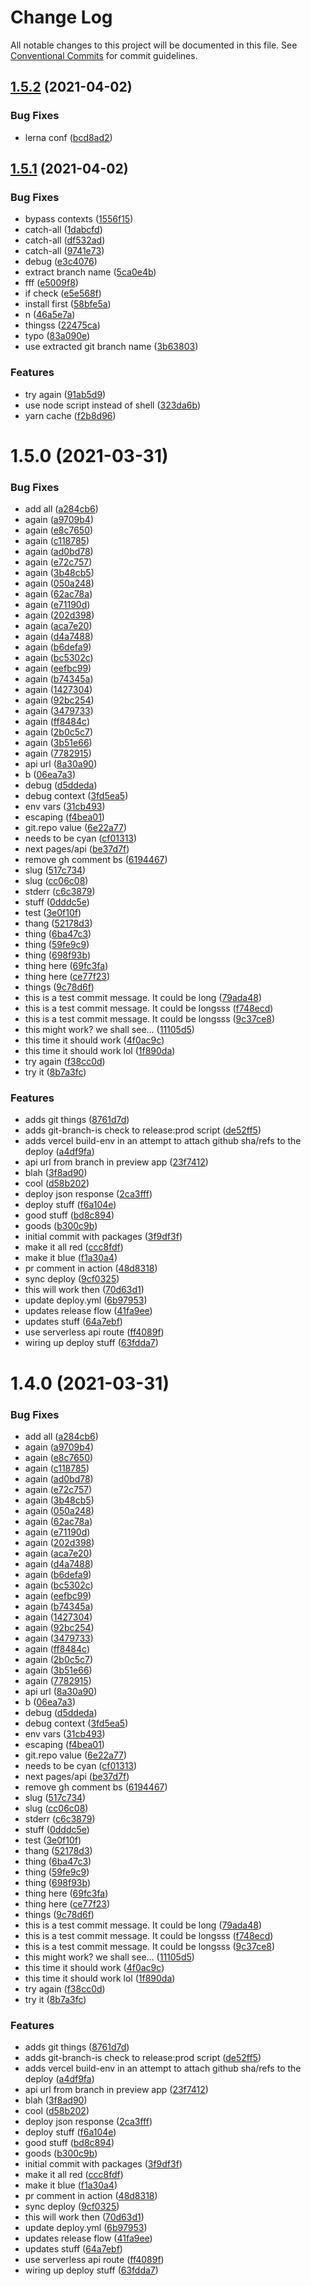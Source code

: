 # Change Log

All notable changes to this project will be documented in this file.
See [Conventional Commits](https://conventionalcommits.org) for commit guidelines.

## [1.5.2](https://github.com/mediaupstream/vercel-mono/compare/v1.5.1...v1.5.2) (2021-04-02)


### Bug Fixes

* lerna conf ([bcd8ad2](https://github.com/mediaupstream/vercel-mono/commit/bcd8ad2d1f4e7e4c0044f1cd1d5f0bba620fc642))





## [1.5.1](https://github.com/mediaupstream/vercel-mono/compare/v1.5.0...v1.5.1) (2021-04-02)


### Bug Fixes

* bypass contexts ([1556f15](https://github.com/mediaupstream/vercel-mono/commit/1556f151838a01bb865b9685cb24efb324740bcc))
* catch-all ([1dabcfd](https://github.com/mediaupstream/vercel-mono/commit/1dabcfde25293e75e1495d5e65e4bb5d033791aa))
* catch-all ([df532ad](https://github.com/mediaupstream/vercel-mono/commit/df532ad50aaf4934940c303522aaf3b611740a1f))
* catch-all ([9741e73](https://github.com/mediaupstream/vercel-mono/commit/9741e7352d11872a8c02dff1c476e7037728c7cf))
* debug ([e3c4076](https://github.com/mediaupstream/vercel-mono/commit/e3c4076defc0c8b68a2461175a10d3c8bb9d8a99))
* extract branch name ([5ca0e4b](https://github.com/mediaupstream/vercel-mono/commit/5ca0e4b827851ae0713e801417369eebc47e4953))
* fff ([e5009f8](https://github.com/mediaupstream/vercel-mono/commit/e5009f8c1282ba8fe3a5cba358e4d7fdb079c9f1))
* if check ([e5e568f](https://github.com/mediaupstream/vercel-mono/commit/e5e568fac7e03865c2c3623ffb4d9c77ee0959ec))
* install first ([58bfe5a](https://github.com/mediaupstream/vercel-mono/commit/58bfe5ae32d21ace025e46c709f987573e3ae27b))
* n ([46a5e7a](https://github.com/mediaupstream/vercel-mono/commit/46a5e7a79c9a9d460448eb589d88f3aac909ea18))
* thingss ([22475ca](https://github.com/mediaupstream/vercel-mono/commit/22475ca8a1c77fb66787cfe19b9c1ab463539731))
* typo ([83a090e](https://github.com/mediaupstream/vercel-mono/commit/83a090ea3e4633c552b941c321945e8047619539))
* use extracted git branch name ([3b63803](https://github.com/mediaupstream/vercel-mono/commit/3b63803635cf809cceffd782f8f4057f843c5418))


### Features

* try again ([91ab5d9](https://github.com/mediaupstream/vercel-mono/commit/91ab5d97aacbf280b9c89a91055b43535c3ee950))
* use node script instead of shell ([323da6b](https://github.com/mediaupstream/vercel-mono/commit/323da6b3229f53dd6a388f41dfda2fec49f7d832))
* yarn cache ([f2b8d96](https://github.com/mediaupstream/vercel-mono/commit/f2b8d9692e5389f23017f396c4d28365f79a104d))





# 1.5.0 (2021-03-31)


### Bug Fixes

* add all ([a284cb6](https://github.com/mediaupstream/vercel-mono/commit/a284cb62a2c1f05fceb87f9a7a1599b32d91ea8d))
* again ([a9709b4](https://github.com/mediaupstream/vercel-mono/commit/a9709b43d34d0834f3a61166d24ac29364906fc1))
* again ([e8c7650](https://github.com/mediaupstream/vercel-mono/commit/e8c76505c6f3cec37d13407b1fc5df0adbcc8b35))
* again ([c118785](https://github.com/mediaupstream/vercel-mono/commit/c118785acb865084262094cd9bc5ddb8847888a7))
* again ([ad0bd78](https://github.com/mediaupstream/vercel-mono/commit/ad0bd789ed657b9e8bc86bec90d07dcede877f50))
* again ([e72c757](https://github.com/mediaupstream/vercel-mono/commit/e72c75706287ed716605a910d576b797f3e0f2c0))
* again ([3b48cb5](https://github.com/mediaupstream/vercel-mono/commit/3b48cb52b69001a926fbfc3a8e419b220769e45f))
* again ([050a248](https://github.com/mediaupstream/vercel-mono/commit/050a248863d2f1f149c6c0a9756b03cae5da28d5))
* again ([62ac78a](https://github.com/mediaupstream/vercel-mono/commit/62ac78a7f3189ade4d7919509b8cad145b125fb0))
* again ([e71190d](https://github.com/mediaupstream/vercel-mono/commit/e71190d6b9be3ce108f265aacb775aaae8b04c5c))
* again ([202d398](https://github.com/mediaupstream/vercel-mono/commit/202d3986704d24724b9473cf6aef4e68eb168c12))
* again ([aca7e20](https://github.com/mediaupstream/vercel-mono/commit/aca7e20a95830c1670533bb230a0f12abab9b1f7))
* again ([d4a7488](https://github.com/mediaupstream/vercel-mono/commit/d4a7488e3d97211743c53f7c0e17425c27592ce8))
* again ([b6defa9](https://github.com/mediaupstream/vercel-mono/commit/b6defa9ff923c3bdbd2e46858929fdc1cbad0935))
* again ([bc5302c](https://github.com/mediaupstream/vercel-mono/commit/bc5302c06d1052fa18846ea722602d1a121f152d))
* again ([eefbc99](https://github.com/mediaupstream/vercel-mono/commit/eefbc9924955b306e9759faa2c16f1558885f7ad))
* again ([b74345a](https://github.com/mediaupstream/vercel-mono/commit/b74345a92c95ddaddfd9b1ec9b1360e75eb9aee8))
* again ([1427304](https://github.com/mediaupstream/vercel-mono/commit/1427304edfdbdfd4950335e1b7e41156671129e6))
* again ([92bc254](https://github.com/mediaupstream/vercel-mono/commit/92bc25428f4aa7ad51c8d068ff0549864df74a6a))
* again ([3479733](https://github.com/mediaupstream/vercel-mono/commit/3479733fa51dad9c486c11babe7eb2eff06c16fc))
* again ([ff8484c](https://github.com/mediaupstream/vercel-mono/commit/ff8484c9d4a069575502fe7410f6cd134c8dab0d))
* again ([2b0c5c7](https://github.com/mediaupstream/vercel-mono/commit/2b0c5c76f56d005d20d6fcd738a897344e206606))
* again ([3b51e66](https://github.com/mediaupstream/vercel-mono/commit/3b51e666b84542cc0a3e17721154d9ac7bf92646))
* again ([7782915](https://github.com/mediaupstream/vercel-mono/commit/77829159b0748af16d22b782510bfe5558b28c02))
* api url ([8a30a90](https://github.com/mediaupstream/vercel-mono/commit/8a30a9017faf1e27e7b791e360ea402c97531fc1))
* b ([06ea7a3](https://github.com/mediaupstream/vercel-mono/commit/06ea7a39f9ad34f47ff01c226bd5abc571214035))
* debug ([d5ddeda](https://github.com/mediaupstream/vercel-mono/commit/d5ddedaddffe6b818152ea03566fc8f517ff16ef))
* debug context ([3fd5ea5](https://github.com/mediaupstream/vercel-mono/commit/3fd5ea5063feab840cc6edfe97229a95bcdea525))
* env vars ([31cb493](https://github.com/mediaupstream/vercel-mono/commit/31cb493df83c86d25997e4cd9d6c0b91ea39b401))
* escaping ([f4bea01](https://github.com/mediaupstream/vercel-mono/commit/f4bea017b2ae4ab3d7bd369461d4c8744e60c1a9))
* git.repo value ([6e22a77](https://github.com/mediaupstream/vercel-mono/commit/6e22a772c234e8963c8c69bc40a38cab997f3fb4))
* needs to be cyan ([cf01313](https://github.com/mediaupstream/vercel-mono/commit/cf01313c02c7b4324af3ea76f33731e26a65dabc))
* next pages/api ([be37d7f](https://github.com/mediaupstream/vercel-mono/commit/be37d7f92773f056b5f9f2cf0476057928b52785))
* remove gh comment bs ([6194467](https://github.com/mediaupstream/vercel-mono/commit/619446777ccce4bce3f6342fc1274caa8a8f2c0a))
* slug ([517c734](https://github.com/mediaupstream/vercel-mono/commit/517c73466fa66cbd776f03b3a6fbe2430d5440bc))
* slug ([cc06c08](https://github.com/mediaupstream/vercel-mono/commit/cc06c08c310e5dd3e218336015b523c540ad06ab))
* stderr ([c6c3879](https://github.com/mediaupstream/vercel-mono/commit/c6c387936e627ab338e9683ffb14cc97f2894bba))
* stuff ([0dddc5e](https://github.com/mediaupstream/vercel-mono/commit/0dddc5e1fd4c3059d29e29951ae889f0e7c9e034))
* test ([3e0f10f](https://github.com/mediaupstream/vercel-mono/commit/3e0f10f0cf99c0d164c0e0f70abc68377af66326))
* thang ([52178d3](https://github.com/mediaupstream/vercel-mono/commit/52178d3699544cf4596a2eb5ce49f00c8dcf57bb))
* thing ([6ba47c3](https://github.com/mediaupstream/vercel-mono/commit/6ba47c38a6b193b43a4cb5afeb6b2f93d950b0f7))
* thing ([59fe9c9](https://github.com/mediaupstream/vercel-mono/commit/59fe9c984e028c2ea0f60da2f65e27d07aeb24cc))
* thing ([698f93b](https://github.com/mediaupstream/vercel-mono/commit/698f93bc4f83bbe2494e6902e016a54d8a003b36))
* thing here ([69fc3fa](https://github.com/mediaupstream/vercel-mono/commit/69fc3fac5c0700b61e6c98d57c06525532b939a4))
* thing here ([ce77f23](https://github.com/mediaupstream/vercel-mono/commit/ce77f23fb5aa52a12dd065c4084830ceec545b86))
* things ([9c78d6f](https://github.com/mediaupstream/vercel-mono/commit/9c78d6fca5e45188a2e563f95e7c23746620dba0))
* this is a test commit message. It could be long ([79ada48](https://github.com/mediaupstream/vercel-mono/commit/79ada48e70f3a6141a1f164b447fa6166fbe08a5))
* this is a test commit message. It could be longsss ([f748ecd](https://github.com/mediaupstream/vercel-mono/commit/f748ecddb8490f5aac22603687089a4b18e1f2d9))
* this is a test commit message. It could be longsss ([9c37ce8](https://github.com/mediaupstream/vercel-mono/commit/9c37ce815397d38b7697213fedfde4c4f2e38848))
* this might work? we shall see... ([11105d5](https://github.com/mediaupstream/vercel-mono/commit/11105d57ad09dd91d26f7d4af54a0dc390978e4c))
* this time it should work ([4f0ac9c](https://github.com/mediaupstream/vercel-mono/commit/4f0ac9cd0414b5fe9ba586eed26fd5fb021ce1ae))
* this time it should work lol ([1f890da](https://github.com/mediaupstream/vercel-mono/commit/1f890da3505409318ff6a6147fd0d5990bbd1368))
* try again ([f38cc0d](https://github.com/mediaupstream/vercel-mono/commit/f38cc0d1a9de9b8efc5d98f2095a89788e03a52b))
* try it ([8b7a3fc](https://github.com/mediaupstream/vercel-mono/commit/8b7a3fccfdfaeef8beeac588ee453272ddbbe637))


### Features

* adds git things ([8761d7d](https://github.com/mediaupstream/vercel-mono/commit/8761d7dc8e82d6d1995fa17e0c9ecb32bca8f210))
* adds git-branch-is check to release:prod script ([de52ff5](https://github.com/mediaupstream/vercel-mono/commit/de52ff5535733f9c2879877eabc7acfc1712428d))
* adds vercel build-env in an attempt to attach github sha/refs to the deploy ([a4df9fa](https://github.com/mediaupstream/vercel-mono/commit/a4df9fa3e205ecfb093fe36d27b588ec8305a15f))
* api url from branch in preview app ([23f7412](https://github.com/mediaupstream/vercel-mono/commit/23f7412efcf429441a9d095b00225a8f00a225d8))
* blah ([3f8ad90](https://github.com/mediaupstream/vercel-mono/commit/3f8ad90706fa73228ff389ffd544e4c4c290652f))
* cool ([d58b202](https://github.com/mediaupstream/vercel-mono/commit/d58b202553d7f6e1f495f73573b0f9b82f807cfa))
* deploy json response ([2ca3fff](https://github.com/mediaupstream/vercel-mono/commit/2ca3fffc58d9f82b0fa9d9d864b80fe86dc51906))
* deploy stuff ([f6a104e](https://github.com/mediaupstream/vercel-mono/commit/f6a104e2a5d6f6d093a312ce15a1d9577def6d60))
* good stuff ([bd8c894](https://github.com/mediaupstream/vercel-mono/commit/bd8c8944aa433bfec87ba19d6e200848c62835f8))
* goods ([b300c9b](https://github.com/mediaupstream/vercel-mono/commit/b300c9bd4ab5948674c851e4be8ff625be542ab4))
* initial commit with packages ([3f9df3f](https://github.com/mediaupstream/vercel-mono/commit/3f9df3f97656b807d51be41d1d8ecedfdd364fa5))
* make it all red ([ccc8fdf](https://github.com/mediaupstream/vercel-mono/commit/ccc8fdfdc68dc3069b699e7b601da87a8badf3e1))
* make it blue ([f1a30a4](https://github.com/mediaupstream/vercel-mono/commit/f1a30a4a72b053f127bd652f0ad186e8ed114ce3))
* pr comment in action ([48d8318](https://github.com/mediaupstream/vercel-mono/commit/48d8318164122b8d3282a941cb63bcddc3ffe8ad))
* sync deploy ([9cf0325](https://github.com/mediaupstream/vercel-mono/commit/9cf03254a210f685ffb11d4a0ede27f7a57dbd86))
* this will work then ([70d63d1](https://github.com/mediaupstream/vercel-mono/commit/70d63d113d0fc5ea19df96244c08ff9a6b292685))
* update deploy.yml ([6b97953](https://github.com/mediaupstream/vercel-mono/commit/6b97953e153e51940f5921701526fcc8cfb0c408))
* updates release flow ([41fa9ee](https://github.com/mediaupstream/vercel-mono/commit/41fa9ee2ca9316d4677a62cedf919083c65c2f70))
* updates stuff ([64a7ebf](https://github.com/mediaupstream/vercel-mono/commit/64a7ebfdb718c286d13a9aeb17f6bd4288868c0f))
* use serverless api route ([ff4089f](https://github.com/mediaupstream/vercel-mono/commit/ff4089fb378c3a40ef4e618ddb915fab3ee3ea8e))
* wiring up deploy stuff ([63fdda7](https://github.com/mediaupstream/vercel-mono/commit/63fdda7decccd5ea5278cd4a321721f3077ed538))





# 1.4.0 (2021-03-31)


### Bug Fixes

* add all ([a284cb6](https://github.com/mediaupstream/vercel-mono/commit/a284cb62a2c1f05fceb87f9a7a1599b32d91ea8d))
* again ([a9709b4](https://github.com/mediaupstream/vercel-mono/commit/a9709b43d34d0834f3a61166d24ac29364906fc1))
* again ([e8c7650](https://github.com/mediaupstream/vercel-mono/commit/e8c76505c6f3cec37d13407b1fc5df0adbcc8b35))
* again ([c118785](https://github.com/mediaupstream/vercel-mono/commit/c118785acb865084262094cd9bc5ddb8847888a7))
* again ([ad0bd78](https://github.com/mediaupstream/vercel-mono/commit/ad0bd789ed657b9e8bc86bec90d07dcede877f50))
* again ([e72c757](https://github.com/mediaupstream/vercel-mono/commit/e72c75706287ed716605a910d576b797f3e0f2c0))
* again ([3b48cb5](https://github.com/mediaupstream/vercel-mono/commit/3b48cb52b69001a926fbfc3a8e419b220769e45f))
* again ([050a248](https://github.com/mediaupstream/vercel-mono/commit/050a248863d2f1f149c6c0a9756b03cae5da28d5))
* again ([62ac78a](https://github.com/mediaupstream/vercel-mono/commit/62ac78a7f3189ade4d7919509b8cad145b125fb0))
* again ([e71190d](https://github.com/mediaupstream/vercel-mono/commit/e71190d6b9be3ce108f265aacb775aaae8b04c5c))
* again ([202d398](https://github.com/mediaupstream/vercel-mono/commit/202d3986704d24724b9473cf6aef4e68eb168c12))
* again ([aca7e20](https://github.com/mediaupstream/vercel-mono/commit/aca7e20a95830c1670533bb230a0f12abab9b1f7))
* again ([d4a7488](https://github.com/mediaupstream/vercel-mono/commit/d4a7488e3d97211743c53f7c0e17425c27592ce8))
* again ([b6defa9](https://github.com/mediaupstream/vercel-mono/commit/b6defa9ff923c3bdbd2e46858929fdc1cbad0935))
* again ([bc5302c](https://github.com/mediaupstream/vercel-mono/commit/bc5302c06d1052fa18846ea722602d1a121f152d))
* again ([eefbc99](https://github.com/mediaupstream/vercel-mono/commit/eefbc9924955b306e9759faa2c16f1558885f7ad))
* again ([b74345a](https://github.com/mediaupstream/vercel-mono/commit/b74345a92c95ddaddfd9b1ec9b1360e75eb9aee8))
* again ([1427304](https://github.com/mediaupstream/vercel-mono/commit/1427304edfdbdfd4950335e1b7e41156671129e6))
* again ([92bc254](https://github.com/mediaupstream/vercel-mono/commit/92bc25428f4aa7ad51c8d068ff0549864df74a6a))
* again ([3479733](https://github.com/mediaupstream/vercel-mono/commit/3479733fa51dad9c486c11babe7eb2eff06c16fc))
* again ([ff8484c](https://github.com/mediaupstream/vercel-mono/commit/ff8484c9d4a069575502fe7410f6cd134c8dab0d))
* again ([2b0c5c7](https://github.com/mediaupstream/vercel-mono/commit/2b0c5c76f56d005d20d6fcd738a897344e206606))
* again ([3b51e66](https://github.com/mediaupstream/vercel-mono/commit/3b51e666b84542cc0a3e17721154d9ac7bf92646))
* again ([7782915](https://github.com/mediaupstream/vercel-mono/commit/77829159b0748af16d22b782510bfe5558b28c02))
* api url ([8a30a90](https://github.com/mediaupstream/vercel-mono/commit/8a30a9017faf1e27e7b791e360ea402c97531fc1))
* b ([06ea7a3](https://github.com/mediaupstream/vercel-mono/commit/06ea7a39f9ad34f47ff01c226bd5abc571214035))
* debug ([d5ddeda](https://github.com/mediaupstream/vercel-mono/commit/d5ddedaddffe6b818152ea03566fc8f517ff16ef))
* debug context ([3fd5ea5](https://github.com/mediaupstream/vercel-mono/commit/3fd5ea5063feab840cc6edfe97229a95bcdea525))
* env vars ([31cb493](https://github.com/mediaupstream/vercel-mono/commit/31cb493df83c86d25997e4cd9d6c0b91ea39b401))
* escaping ([f4bea01](https://github.com/mediaupstream/vercel-mono/commit/f4bea017b2ae4ab3d7bd369461d4c8744e60c1a9))
* git.repo value ([6e22a77](https://github.com/mediaupstream/vercel-mono/commit/6e22a772c234e8963c8c69bc40a38cab997f3fb4))
* needs to be cyan ([cf01313](https://github.com/mediaupstream/vercel-mono/commit/cf01313c02c7b4324af3ea76f33731e26a65dabc))
* next pages/api ([be37d7f](https://github.com/mediaupstream/vercel-mono/commit/be37d7f92773f056b5f9f2cf0476057928b52785))
* remove gh comment bs ([6194467](https://github.com/mediaupstream/vercel-mono/commit/619446777ccce4bce3f6342fc1274caa8a8f2c0a))
* slug ([517c734](https://github.com/mediaupstream/vercel-mono/commit/517c73466fa66cbd776f03b3a6fbe2430d5440bc))
* slug ([cc06c08](https://github.com/mediaupstream/vercel-mono/commit/cc06c08c310e5dd3e218336015b523c540ad06ab))
* stderr ([c6c3879](https://github.com/mediaupstream/vercel-mono/commit/c6c387936e627ab338e9683ffb14cc97f2894bba))
* stuff ([0dddc5e](https://github.com/mediaupstream/vercel-mono/commit/0dddc5e1fd4c3059d29e29951ae889f0e7c9e034))
* test ([3e0f10f](https://github.com/mediaupstream/vercel-mono/commit/3e0f10f0cf99c0d164c0e0f70abc68377af66326))
* thang ([52178d3](https://github.com/mediaupstream/vercel-mono/commit/52178d3699544cf4596a2eb5ce49f00c8dcf57bb))
* thing ([6ba47c3](https://github.com/mediaupstream/vercel-mono/commit/6ba47c38a6b193b43a4cb5afeb6b2f93d950b0f7))
* thing ([59fe9c9](https://github.com/mediaupstream/vercel-mono/commit/59fe9c984e028c2ea0f60da2f65e27d07aeb24cc))
* thing ([698f93b](https://github.com/mediaupstream/vercel-mono/commit/698f93bc4f83bbe2494e6902e016a54d8a003b36))
* thing here ([69fc3fa](https://github.com/mediaupstream/vercel-mono/commit/69fc3fac5c0700b61e6c98d57c06525532b939a4))
* thing here ([ce77f23](https://github.com/mediaupstream/vercel-mono/commit/ce77f23fb5aa52a12dd065c4084830ceec545b86))
* things ([9c78d6f](https://github.com/mediaupstream/vercel-mono/commit/9c78d6fca5e45188a2e563f95e7c23746620dba0))
* this is a test commit message. It could be long ([79ada48](https://github.com/mediaupstream/vercel-mono/commit/79ada48e70f3a6141a1f164b447fa6166fbe08a5))
* this is a test commit message. It could be longsss ([f748ecd](https://github.com/mediaupstream/vercel-mono/commit/f748ecddb8490f5aac22603687089a4b18e1f2d9))
* this is a test commit message. It could be longsss ([9c37ce8](https://github.com/mediaupstream/vercel-mono/commit/9c37ce815397d38b7697213fedfde4c4f2e38848))
* this might work? we shall see... ([11105d5](https://github.com/mediaupstream/vercel-mono/commit/11105d57ad09dd91d26f7d4af54a0dc390978e4c))
* this time it should work ([4f0ac9c](https://github.com/mediaupstream/vercel-mono/commit/4f0ac9cd0414b5fe9ba586eed26fd5fb021ce1ae))
* this time it should work lol ([1f890da](https://github.com/mediaupstream/vercel-mono/commit/1f890da3505409318ff6a6147fd0d5990bbd1368))
* try again ([f38cc0d](https://github.com/mediaupstream/vercel-mono/commit/f38cc0d1a9de9b8efc5d98f2095a89788e03a52b))
* try it ([8b7a3fc](https://github.com/mediaupstream/vercel-mono/commit/8b7a3fccfdfaeef8beeac588ee453272ddbbe637))


### Features

* adds git things ([8761d7d](https://github.com/mediaupstream/vercel-mono/commit/8761d7dc8e82d6d1995fa17e0c9ecb32bca8f210))
* adds git-branch-is check to release:prod script ([de52ff5](https://github.com/mediaupstream/vercel-mono/commit/de52ff5535733f9c2879877eabc7acfc1712428d))
* adds vercel build-env in an attempt to attach github sha/refs to the deploy ([a4df9fa](https://github.com/mediaupstream/vercel-mono/commit/a4df9fa3e205ecfb093fe36d27b588ec8305a15f))
* api url from branch in preview app ([23f7412](https://github.com/mediaupstream/vercel-mono/commit/23f7412efcf429441a9d095b00225a8f00a225d8))
* blah ([3f8ad90](https://github.com/mediaupstream/vercel-mono/commit/3f8ad90706fa73228ff389ffd544e4c4c290652f))
* cool ([d58b202](https://github.com/mediaupstream/vercel-mono/commit/d58b202553d7f6e1f495f73573b0f9b82f807cfa))
* deploy json response ([2ca3fff](https://github.com/mediaupstream/vercel-mono/commit/2ca3fffc58d9f82b0fa9d9d864b80fe86dc51906))
* deploy stuff ([f6a104e](https://github.com/mediaupstream/vercel-mono/commit/f6a104e2a5d6f6d093a312ce15a1d9577def6d60))
* good stuff ([bd8c894](https://github.com/mediaupstream/vercel-mono/commit/bd8c8944aa433bfec87ba19d6e200848c62835f8))
* goods ([b300c9b](https://github.com/mediaupstream/vercel-mono/commit/b300c9bd4ab5948674c851e4be8ff625be542ab4))
* initial commit with packages ([3f9df3f](https://github.com/mediaupstream/vercel-mono/commit/3f9df3f97656b807d51be41d1d8ecedfdd364fa5))
* make it all red ([ccc8fdf](https://github.com/mediaupstream/vercel-mono/commit/ccc8fdfdc68dc3069b699e7b601da87a8badf3e1))
* make it blue ([f1a30a4](https://github.com/mediaupstream/vercel-mono/commit/f1a30a4a72b053f127bd652f0ad186e8ed114ce3))
* pr comment in action ([48d8318](https://github.com/mediaupstream/vercel-mono/commit/48d8318164122b8d3282a941cb63bcddc3ffe8ad))
* sync deploy ([9cf0325](https://github.com/mediaupstream/vercel-mono/commit/9cf03254a210f685ffb11d4a0ede27f7a57dbd86))
* this will work then ([70d63d1](https://github.com/mediaupstream/vercel-mono/commit/70d63d113d0fc5ea19df96244c08ff9a6b292685))
* update deploy.yml ([6b97953](https://github.com/mediaupstream/vercel-mono/commit/6b97953e153e51940f5921701526fcc8cfb0c408))
* updates release flow ([41fa9ee](https://github.com/mediaupstream/vercel-mono/commit/41fa9ee2ca9316d4677a62cedf919083c65c2f70))
* updates stuff ([64a7ebf](https://github.com/mediaupstream/vercel-mono/commit/64a7ebfdb718c286d13a9aeb17f6bd4288868c0f))
* use serverless api route ([ff4089f](https://github.com/mediaupstream/vercel-mono/commit/ff4089fb378c3a40ef4e618ddb915fab3ee3ea8e))
* wiring up deploy stuff ([63fdda7](https://github.com/mediaupstream/vercel-mono/commit/63fdda7decccd5ea5278cd4a321721f3077ed538))
